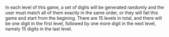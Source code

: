 In each level of this game, a set of digits will be generated randomly and the user must match all of them exactly in the same order, or they will fail this game and start from the begining. There are 15 levels in total, and there will be one digit in the first level, followed by one more digit in the next level, namely 15 digits in the last level. 
